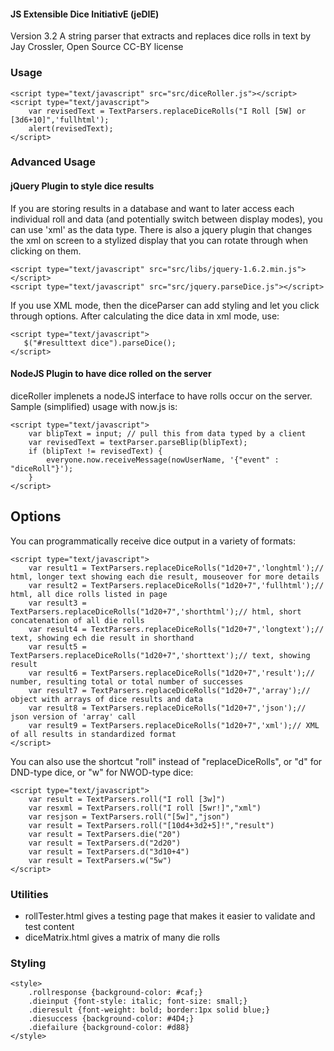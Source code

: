 #### JS Extensible Dice InitiativE (jeDIE) ####
Version 3.2
A string parser that extracts and replaces dice rolls in text
by Jay Crossler, Open Source CC-BY license


### Usage ###
    <script type="text/javascript" src="src/diceRoller.js"></script>
    <script type="text/javascript">
        var revisedText = TextParsers.replaceDiceRolls("I Roll [5W] or [3d6+10]",'fullhtml');
        alert(revisedText);
    </script>

### Advanced Usage ###
#### jQuery Plugin to style dice results ####
If you are storing results in a database and want to later access each individual roll and data (and potentially switch between display modes), you can use 'xml' as the data type. There is also a jquery plugin that changes the xml on screen to a stylized display that you can rotate through when clicking on them.

    <script type="text/javascript" src="src/libs/jquery-1.6.2.min.js"></script>
    <script type="text/javascript" src="src/jquery.parseDice.js"></script>

If you use XML mode, then the diceParser can add styling and let you click through options. After calculating the dice data in xml mode, use:

    <script type="text/javascript">
       $("#resulttext dice").parseDice();
    </script>

#### NodeJS Plugin to have dice rolled on the server ####
diceRoller implenets a nodeJS interface to have rolls occur on the server. Sample (simplified) usage with now.js is:

    <script type="text/javascript">
        var blipText = input; // pull this from data typed by a client
        var revisedText = textParser.parseBlip(blipText);
        if (blipText != revisedText) {
            everyone.now.receiveMessage(nowUserName, '{"event" : "diceRoll"}');
        }
    </script>


## Options ##
You can programmatically receive dice output in a variety of formats:

    <script type="text/javascript">
        var result1 = TextParsers.replaceDiceRolls("1d20+7",'longhtml');// html, longer text showing each die result, mouseover for more details
        var result2 = TextParsers.replaceDiceRolls("1d20+7",'fullhtml');// html, all dice rolls listed in page
        var result3 = TextParsers.replaceDiceRolls("1d20+7",'shorthtml');// html, short concatenation of all die rolls
        var result4 = TextParsers.replaceDiceRolls("1d20+7",'longtext');// text, showing ech die result in shorthand
        var result5 = TextParsers.replaceDiceRolls("1d20+7",'shorttext');// text, showing result
        var result6 = TextParsers.replaceDiceRolls("1d20+7",'result');// number, resulting total or total number of successes
        var result7 = TextParsers.replaceDiceRolls("1d20+7",'array');// object with arrays of dice results and data
        var result8 = TextParsers.replaceDiceRolls("1d20+7",'json');// json version of 'array' call
        var result9 = TextParsers.replaceDiceRolls("1d20+7",'xml');// XML of all results in standardized format
    </script>

You can also use the shortcut "roll" instead of "replaceDiceRolls", or "d" for DND-type dice, or "w" for NWOD-type dice:

    <script type="text/javascript">
        var result = TextParsers.roll("I roll [3w]")
        var resxml = TextParsers.roll("I roll [5wr!]","xml")
        var resjson = TextParsers.roll("[5w]","json")
        var result = TextParsers.roll("[10d4+3d2+5]!","result")
        var result = TextParsers.die("20")
        var result = TextParsers.d("2d20")
        var result = TextParsers.d("3d10+4")
        var result = TextParsers.w("5w")
    </script>


### Utilities ###

* rollTester.html gives a testing page that makes it easier to validate and test content
* diceMatrix.html gives a matrix of many die rolls

### Styling ###

    <style>
        .rollresponse {background-color: #caf;}
        .dieinput {font-style: italic; font-size: small;}
        .dieresult {font-weight: bold; border:1px solid blue;}
        .diesuccess {background-color: #4D4;}
        .diefailure {background-color: #d88}
    </style>
